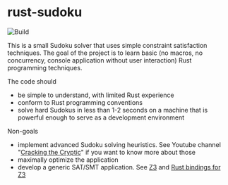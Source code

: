 # rust-sudoku

![Build](https://github.com/pascalvancauwenberghe/rust-sudoku/actions/workflows/build.yml/badge.svg)

This is a small Sudoku solver that uses simple constraint satisfaction techniques. The goal of the project is to learn basic (no macros, no concurrency, console application without user interaction) Rust programming techniques.

The code should

- be simple to understand, with limited Rust experience
- conform to Rust programming conventions
- solve hard Sudokus in less than 1-2 seconds on a machine that is powerful enough to serve as a development environment

Non-goals

- implement advanced Sudoku solving heuristics. See Youtube channel "[Cracking the Cryptic](https://www.youtube.com/c/CrackingTheCryptic)" if you want to know more about those
- maximally optimize the application
- develop a generic SAT/SMT application. See [Z3](https://github.com/Z3Prover/z3) and [Rust bindings for Z3](https://github.com/prove-rs/z3.rs)
